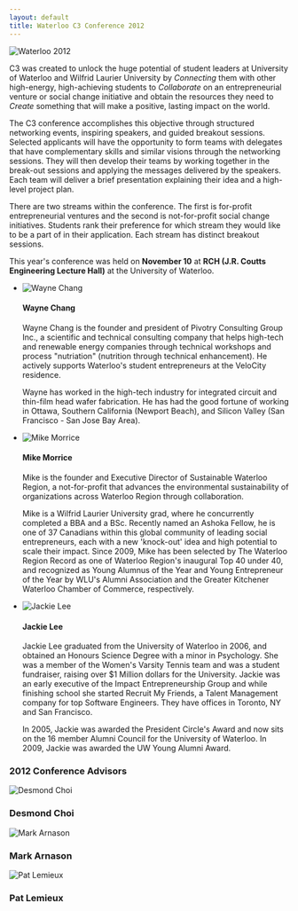 ```yaml
---
layout: default
title: Waterloo C3 Conference 2012
---
```

<img src="http://i.imgur.com/oTttmcBl.jpg" alt="Waterloo 2012" class="img-thumbnail pull-right">

C3 was created to unlock the huge potential of student leaders at University of Waterloo and Wilfrid Laurier University by *Connecting* them with other high-energy, high-achieving students to *Collaborate* on an entrepreneurial venture or social change initiative and obtain the resources they need to *Create* something that will make a positive, lasting impact on the world.

The C3 conference accomplishes this objective through structured networking events, inspiring speakers, and guided breakout sessions. Selected applicants will have the opportunity to form teams with delegates that have complementary skills and similar visions through the networking sessions. They will then develop their teams by working together in the break-out sessions and applying the messages delivered by the speakers. Each team will deliver a brief presentation explaining their idea and a high-level project plan.

There are two streams within the conference. The first is for-profit entrepreneurial ventures and the second is not-for-profit social change initiatives. Students rank their preference for which stream they would like to be a part of in their application. Each stream has distinct breakout sessions.

This year's conference was held on **November 10** at **RCH (J.R. Coutts Engineering Lecture Hall)** at the University of Waterloo.

<ul class="media-list">
	<li class="media">
		<img class="media-object pull-left" src="http://i.imgur.com/ibJhosv.jpg" alt="Wayne Chang">
		<div class="media-body">
			<h4 class="media-heading">Wayne Chang</h4>
			<p>Wayne Chang is the founder and president of Pivotry Consulting Group Inc., a scientific and technical consulting company that helps high-tech and renewable energy companies through technical workshops and process "nutriation" (nutrition through technical enhancement). He actively supports Waterloo's student entrepreneurs at the VeloCity residence.</p>
			<p>Wayne has worked in the high-tech industry for integrated circuit and thin-film head wafer fabrication. He has had the good fortune of working in Ottawa, Southern California (Newport Beach), and Silicon Valley (San Francisco - San Jose Bay Area).</p>
		</div>
	</li>
	<li class="media">
		<img class="media-object pull-left" src="http://i.imgur.com/PCXzFy7.jpg" alt="Mike Morrice">
		<div class="media-body">
			<h4 class="media-heading">Mike Morrice</h4>
			<p>Mike is the founder and Executive Director of Sustainable Waterloo Region, a not-for-profit that advances the environmental sustainability of organizations across Waterloo Region through collaboration.</p>
			<p>Mike is a Wilfrid Laurier University grad, where he concurrently completed a BBA and a BSc. Recently named an Ashoka Fellow, he is one of 37 Canadians within this global community of leading social entrepreneurs, each with a new 'knock-out' idea and high potential to scale their impact. Since 2009, Mike has been selected by The Waterloo Region Record as one of Waterloo Region's inaugural Top 40 under 40, and recognized as Young Alumnus of the Year and Young Entrepreneur of the Year by WLU's Alumni Association and the Greater Kitchener Waterloo Chamber of Commerce, respectively.</p>
		</div>
	</li>
	<li class="media">
		<img class="media-object pull-left" src="http://i.imgur.com/aXpDpDj.jpg" alt="Jackie Lee">
		<div class="media-body">
			<h4 class="media-heading">Jackie Lee</h4>
			<p>Jackie Lee graduated from the University of Waterloo in 2006, and obtained an Honours Science Degree with a minor in Psychology. She was a member of the Women's Varsity Tennis team and was a student fundraiser, raising over $1 Million dollars for the University. Jackie was an early executive of the Impact Entrepreneurship Group and while finishing school she started Recruit My Friends, a Talent Management company for top Software Engineers. They have offices in Toronto, NY and San Francisco.</p>
			<p>In 2005, Jackie was awarded the President Circle's Award and now sits on the 16 member Alumni Council for the University of Waterloo. In 2009, Jackie was awarded the UW Young Alumni Award.</p>
		</div>
	</li>
</ul>

### 2012 Conference Advisors

<div class="row">
	<div class="col-md-4">
		<div class="thumbnail">
			<img src="http://i.imgur.com/QKigPJ8.jpg" alt="Desmond Choi">
			<div class="caption text-center">
				<h3>Desmond Choi</h3>
			</div>
		</div>
	</div>
	<div class="col-md-4">
		<div class="thumbnail">
			<img src="http://i.imgur.com/szaUTDL.jpg" alt="Mark Arnason">
			<div class="caption text-center">
				<h3>Mark Arnason</h3>
			</div>
		</div>
	</div>
	<div class="col-md-4">
		<div class="thumbnail">
			<img src="http://i.imgur.com/u68xP9c.jpg" alt="Pat Lemieux">
			<div class="caption text-center">
				<h3>Pat Lemieux</h3>
			</div>
		</div>
	</div>
</div>
